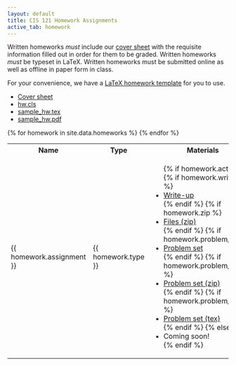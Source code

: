 ```yaml
---
layout: default
title: CIS 121 Homework Assignments
active_tab: homework
---
```


Written homeworks *must* include our [cover
sheet](content/hw/cover_sheet_15fa.pdf) with the requisite information filled
out in order for them to be graded. Written homeworks *must* be typeset in
LaTeX. Written homeworks must be submitted online as well as offline in paper
form in class.

For your convenience, we have a [LaTeX homework template](content/hws/hw.cls)
for you to use.

* [Cover sheet](content/hws/cover_sheet_15fa.pdf)
* [hw.cls](content/hws/hw.cls)
* [sample_hw.tex](content/hws/sample_hw.tex)
* [sample_hw.pdf](content/hws/sample_hw.pdf)

<table class="table table-striped">
  <tbody>
    <tr>
      <th>Name</th>
      <th>Type</th>
      <th>Materials</th>
      <th>Release Date</th>
      <th>Due Date</th>
    </tr>
      {% for homework in site.data.homeworks %}
        <tr style="text-align: left">
          <!-- Homework Name -->
          <td><span>{{ homework.assignment }}</span></td>
          <!-- Type -->
          <td>
            <span>{{ homework.type }}</span>
          </td>
          <!-- Materials -->
          <td>
            <ul class="list-unstyled">
              {% if homework.active %}
                {% if homework.writeup %}<li><a href="{{ homework.writeup }}">Write-up</a></li>{% endif %}
                {% if homework.zip %}<li><a href="{{ homework.zip }}">Files (zip)</a></li>{% endif %}
                {% if homework.problem_set %}<li><a href="{{ homework.problem_set }}">Problem set</a></li>{% endif %}
                {% if homework.problem_set_zip %}<li><a href="{{ homework.problem_set_zip }}">Problem set (zip)</a></li>{% endif %}
                {% if homework.problem_set_tex %}<li><a href="{{ homework.problem_set_tex }}">Problem set (tex)</a></li>{% endif %}
              {% else %}
                 <li>Coming soon!</li>
              {% endif %}
            </ul>
          </td>
          <!-- Dates -->
          <td>{{ homework.release_date | date: "%b %d" }}</td>
          <td>{{ homework.due_date | date: "%b %d" }}</td>
        </tr>
      {% endfor %}
  </tbody>
</table>
